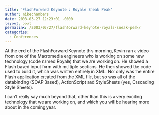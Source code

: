 ```yaml
---
title: 'FlashForward Keynote : Royale Sneak Peak'
author: mikechambers
date: 2003-03-27 12:23:01 -0800
layout: post
permalink: /2003/03/27/flashforward-keynote-royale-sneak-peak/
categories:
  - Conferences
---
```



At the end of the FlashForward Keynote this morning, Kevin ran a video from one of the Macromedia engineers who is working on some new technology (code named Royale) that we are working on. He showed a Flash based input form with multiple sections. He then showed the code used to build it, which was written entirely in XML. Not only was the entire Flash application created from the XML file, but so was all of the databinding (SOAP Based), ActionScript and StyleSheets (yes, Cascading Style Sheets).

I can&#8217;t really say much beyond that, other than this is a very exciting technology that we are working on, and which you will be hearing more about in the coming year.